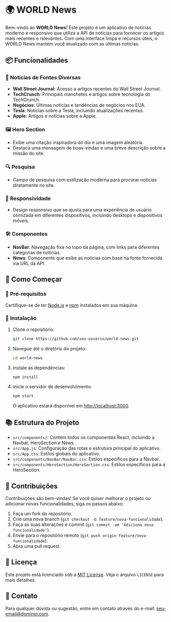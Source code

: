 
# 🌍 WORLD News

Bem-vindo ao **WORLD News**! Este projeto é um aplicativo de notícias moderno e responsivo que utiliza a API de notícias para fornecer os artigos mais recentes e relevantes. Com uma interface limpa e recursos úteis, o WORLD News mantém você atualizado com as últimas notícias.

## 📦 Funcionalidades

### 📰 **Notícias de Fontes Diversas**
- **Wall Street Journal**: Acesso a artigos recentes do Wall Street Journal.
- **TechCrunch**: Principais manchetes e artigos sobre tecnologia do TechCrunch.
- **Negócios**: Últimas notícias e tendências de negócios nos EUA.
- **Tesla**: Notícias sobre a Tesla, incluindo atualizações recentes.
- **Apple**: Artigos e notícias sobre a Apple.

### 🖼️ **Hero Section**
- Exibe uma citação inspiradora do dia e uma imagem aleatória.
- Destaca uma mensagem de boas-vindas e uma breve descrição sobre a missão do site.

### 🔍 **Pesquisa**
- Campo de pesquisa com estilização moderna para procurar notícias diretamente no site.

### 📱 **Responsividade**
- Design responsivo que se ajusta para uma experiência de usuário otimizada em diferentes dispositivos, incluindo desktops e dispositivos móveis.

### 🛠️ **Componentes**
- **NavBar**: Navegação fixa no topo da página, com links para diferentes categorias de notícias.
- **News**: Componente que exibe as notícias com base na fonte fornecida via URL da API.

## 🚀 Como Começar

### 📝 **Pré-requisitos**
Certifique-se de ter [Node.js](https://nodejs.org/) e [npm](https://www.npmjs.com/) instalados em sua máquina.

### 🔧 **Instalação**

1. Clone o repositório:
   ```bash
   git clone https://github.com/seu-usuario/world-news.git
   ```

2. Navegue até o diretório do projeto:
   ```bash
   cd world-news
   ```

3. Instale as dependências:
   ```bash
   npm install
   ```

4. Inicie o servidor de desenvolvimento:
   ```bash
   npm start
   ```

   O aplicativo estará disponível em [http://localhost:3000](http://localhost:3000).

## 📚 **Estrutura do Projeto**

- `src/components/`: Contém todos os componentes React, incluindo a Navbar, HeroSection e News.
- `src/App.js`: Configuração das rotas e estrutura principal do aplicativo.
- `src/App.css`: Estilos globais do aplicativo.
- `src/components/NavBar/NavBar.css`: Estilos específicos para a Navbar.
- `src/components/HeroSection/HeroSection.css`: Estilos específicos para a HeroSection.

## 🌟 **Contribuições**

Contribuições são bem-vindas! Se você quiser melhorar o projeto ou adicionar novas funcionalidades, siga os passos abaixo:

1. Faça um fork do repositório.
2. Crie uma nova branch (`git checkout -b feature/nova-funcionalidade`).
3. Faça as suas alterações e commit (`git commit -am 'Adiciona nova funcionalidade'`).
4. Envie para o repositório remoto (`git push origin feature/nova-funcionalidade`).
5. Abra uma pull request.

## 📝 **Licença**

Este projeto está licenciado sob a [MIT License](LICENSE). Veja o arquivo `LICENSE` para mais detalhes.

## 📧 **Contato**

Para qualquer dúvida ou sugestão, entre em contato através do e-mail: [seu-email@dominio.com](mailto:developer.thomas@outlook.com.br).

